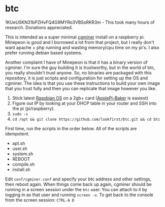 btc
===
1KUeUSKN31bPZHvFQ4G9MYRo3VBSsRKR3m - This took many hours of research. Donations appreciated.

This is intended as a super minimal [cgminer](https://github.com/ckolivas/cgminer) install on a raspberry pi. Minepeon is good and I borrowed a lot from that project, but I really don't want apache + php running and wasting memory/cpu time on my pi's. I also prefer running debian based systems.

Another complaint I have of Minepeon is that it has a binary version of cgminer. I'm sure the guy building it is trustworthy, but in the world of btc, you really shouldn't trust anyone. So, no binaries are packaged with this repository, it is just scripts and configuration for setting up the OS and cgminer. The idea is that you use these instructions to build your own image that you trust fully and then you can replicate that image however you like.

1. Stick latest [Raspbian OS](http://www.raspberrypi.org/downloads/) on a 2gb+ card ([ApplePi-Baker](http://www.tweaking4all.com/hardware/raspberry-pi/macosx-apple-pi-baker/) is easiest)
2. Figure out IP by looking at your DHCP table in your router and SSH into the pi (pi/raspberry).
3. `sudo -s`
4. `cd /opt && git clone https://github.com/lookfirst/btc.git && cd btc`

First time, run the scripts in the order below. All of the scripts are idempotent.

* apt.sh
* user.sh
* system.sh
* REBOOT
* compile.sh
* install.sh

Edit `conf/cgminer.conf` and specify your btc address and other settings, then reboot again. When things come back up again, cgminer should be running in a screen session under the `btc` user. You can attach to it by logging in as that user and running `screen -x`. To get back to the console from the screen session: `CTRL-A D`
